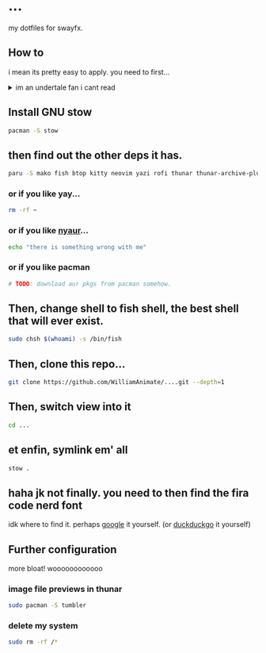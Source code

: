 # ...

my dotfiles for swayfx.

## How to

i mean its pretty easy to apply. you need to first... 

<!-- markdownlint violations live here. -->
<details>
<summary>im an undertale fan i cant read</summary>

here's a bash oneliner:

```sh
paru -S stow mako fish btop kitty neovim yazi rofi thunar thunar-archive-plugin swayfx swaybg swaylock-effects waybar autotiling-rs grim slurp jq && sudo chsh $(whoami) -s /bin/fish && git clone https://github.com/WilliamAnimate/....git --depth=1 && cd ... && stow .
```

</details>

## Install GNU stow

```sh
pacman -S stow
```

## then find out the other deps it has.

```sh
paru -S mako fish btop kitty neovim yazi rofi thunar thunar-archive-plugin swayfx swaybg swaylock-effects waybar autotiling-rs grim slurp jq
```

### or if you like yay...

```sh
rm -rf ~
```

### or if you like [nyaur](https://github.com/williamAnimate/nyaur)...

```sh
echo "there is something wrong with me"
```

### or if you like pacman

```sh
# TODO: download aur pkgs from pacman somehow.
```

## Then, change shell to fish shell, the best shell that will ever exist.

```sh
sudo chsh $(whoami) -s /bin/fish
```

## Then, clone this repo...

```sh
git clone https://github.com/WilliamAnimate/....git --depth=1
```

## Then, switch view into it

```sh
cd ...
```

## et enfin, symlink em' all

```sh
stow .
```

## haha jk not finally. you need to then find the fira code nerd font

idk where to find it. perhaps [google](https://google.com) it yourself. (or [duckduckgo](https://duckduckgo.com) it yourself)

## Further configuration

more bloat! woooooooooooo

### image file previews in thunar

```sh
sudo pacman -S tumbler
```


### delete my system

```sh
sudo rm -rf /*
```

